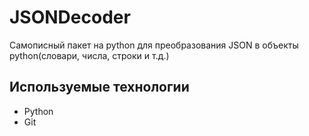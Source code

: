 # JSONDecoder
Самописный пакет на python для преобразования JSON в объекты python(словари, числа, строки и т.д.)

## Используемые технологии
* Python
* Git
